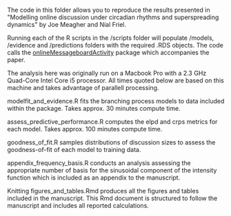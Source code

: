 The code in this folder allows you to reproduce the results presented in
  "Modelling online discussion under circadian rhythms and superspreading 
  dynamics" by Joe Meagher and Nial Friel.

Running each of the R scripts in the /scripts folder will populate /models, 
  /evidence and /predictions folders with the required .RDS objects. The code 
  calls the [onlineMessageboardActivity](https://github.com/jpmeagher/onlineMessageboardActivity)
  package which accompanies the paper. 
  
The analysis here was originally run on a Macbook Pro with a 2.3 GHz Quad-Core 
  Intel Core i5 processor. All times quoted below are based on this machine
  and takes advantage of parallell processing.
  
modelfit_and_evidence.R fits the branching process models to data included 
  within the package. Takes approx. 30 minutes compute time.
  
assess_predictive_performance.R computes the elpd and crps metrics for each
  model. Takes approx. 100 minutes compute time.
  
goodness_of_fit.R samples distributions of discussion sizes to assess the
 goodness-of-fit of each model to training data.
  
appendix_frequency_basis.R conducts an analysis assessing the appropriate 
  number of basis for the sinusoidal component of the intensity function
  which is included as an appendix to the manuscript.

Knitting figures_and_tables.Rmd produces all the figures and tables included 
  in the manuscript. This Rmd document is structured to follow the manuscript
  and includes all reported calculations.
